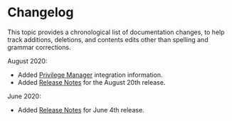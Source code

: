 [title]: # (Changelog)
[tags]: # (doc changes)
[priority]: # (7999)
# Changelog

This topic provides a chronological list of documentation changes, to help track additions, deletions, and contents edits other than spelling and grammar corrections.

August 2020:

* Added [Privilege Manager](https://thy.center/pba/link/PrivManPBASetup) integration information.
* Added [Release Notes](2020-august-20.md) for the August 20th release.

June 2020:

* Added [Release Notes](2020-june-4.md) for June 4th release.

